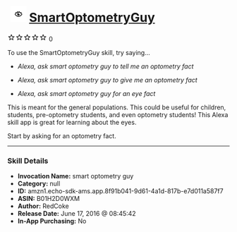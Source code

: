 # &nbsp;<img src="skill_icon" alt="SmartOptometryGuy icon" width="36"> [SmartOptometryGuy](http://alexa.amazon.com/#skills/amzn1.echo-sdk-ams.app.8f91b041-9d61-4a1d-817b-e7d011a587f7)
![0 stars](../../images/ic_star_border_black_18dp_1x.png)![0 stars](../../images/ic_star_border_black_18dp_1x.png)![0 stars](../../images/ic_star_border_black_18dp_1x.png)![0 stars](../../images/ic_star_border_black_18dp_1x.png)![0 stars](../../images/ic_star_border_black_18dp_1x.png) 0

To use the SmartOptometryGuy skill, try saying...

* *Alexa, ask smart optometry guy to tell me an optometry fact*

* *Alexa, ask smart optometry guy to give me an optometry fact*

* *Alexa, ask smart optometry guy for an eye fact*

This is meant for the general populations. This could be useful for children, students, pre-optometry students, and even optometry students!  This Alexa skill app is great for learning about the eyes.

Start by asking for an optometry fact.

***

### Skill Details

* **Invocation Name:** smart optometry guy
* **Category:** null
* **ID:** amzn1.echo-sdk-ams.app.8f91b041-9d61-4a1d-817b-e7d011a587f7
* **ASIN:** B01H2D0WXM
* **Author:** RedCoke
* **Release Date:** June 17, 2016 @ 08:45:42
* **In-App Purchasing:** No
